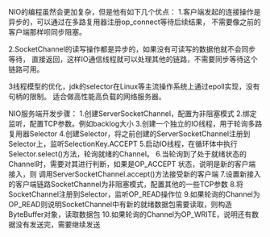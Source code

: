 NIO的编程虽然会更加复杂，但是他有如下几个优点：
1.客户端发起的连接操作是异步的，可以通过在多路复用器注册op_connect等待后续结果，
不需要像之前的客户端那样呗同步阻塞。

2.SocketChannel的读写操作都是异步的，如果没有可读写的数据他就不会同步等待，
直接返回，这样IO通信线程就可以处理其他的链路，不需要同步等待这个链路可用。

3线程模型的优化，jdk的selector在Linux等主流操作系统上通过epoll实现，没有句柄的限制。
适合做高性能高负载的网络服务器。


NIO服务端开发步骤：
1.创建ServerSocketChannel，配置为非阻塞模式
2.绑定监听，配置TCP参数。例如backlog大小
3.创建一个独立的IO线程，用于轮询多路复用器Selector
4.创建Selector，将之前创建的ServerSocketChannel注册到Selector上，监听SelectionKey.ACCEPT
5.启动IO线程，在循环体中执行Selector.select()方法，轮询就绪的Channel。
6.当轮询到了处于就绪状态的Channel时，需要对其进行判断，如果是OP_ACCEPT 状态，说明是新的客户端接入，则
调用ServerSocketChannel.accept()方法接受新的客户端
7.设置新接入的客户端链路SocketChannel为非阻塞模式，配置其他的一些TCP参数
8.将SocketChannel注册到Selector，监听OP_READ操作位
9.如果轮询的Channel为OP_READ则说明SocketChannel中有新的就绪数据包需要读取，则构造ByteBuffer对象，读取数据包
10.如果轮询的Channel为OP_WRITE，说明还有数据没有发送完，需要继续发送
